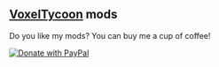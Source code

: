 ## [VoxelTycoon](https://voxeltycoon.xyz/) mods
Do you like my mods? You can buy me a cup of coffee!

[![Donate with PayPal](https://www.paypalobjects.com/en_US/i/btn/btn_donate_LG.gif)](https://www.paypal.com/donate/?business=SSLTV6CL5Q56A&no_recurring=1&currency_code=EUR)

